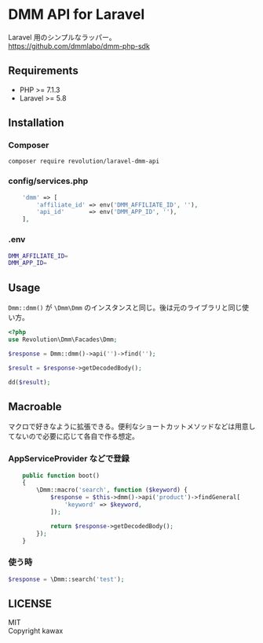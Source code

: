 # DMM API for Laravel

Laravel 用のシンプルなラッパー。  
https://github.com/dmmlabo/dmm-php-sdk

## Requirements
- PHP >= 7.1.3
- Laravel >= 5.8

## Installation

### Composer
```
composer require revolution/laravel-dmm-api
```

### config/services.php
```php
    'dmm' => [
        'affiliate_id' => env('DMM_AFFILIATE_ID', ''),
        'api_id'       => env('DMM_APP_ID', ''),
    ],
```

### .env
```bash
DMM_AFFILIATE_ID=
DMM_APP_ID=
```

## Usage

`Dmm::dmm()` が `\Dmm\Dmm` のインスタンスと同じ。後は元のライブラリと同じ使い方。

```php
<?php
use Revolution\Dmm\Facades\Dmm;

$response = Dmm::dmm()->api('')->find('');

$result = $response->getDecodedBody();

dd($result);
```

## Macroable

マクロで好きなように拡張できる。便利なショートカットメソッドなどは用意してないので必要に応じて各自で作る想定。

### AppServiceProvider などで登録

```php
    public function boot()
    {
        \Dmm::macro('search', function ($keyword) {
            $response = $this->dmm()->api('product')->findGeneral[
                'keyword' => $keyword,
            ]);

            return $response->getDecodedBody();
        });
    }
```

### 使う時
```php
$response = \Dmm::search('test');
```

## LICENSE
MIT  
Copyright kawax
